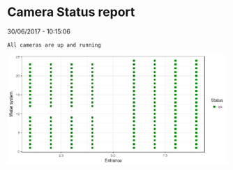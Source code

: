 Camera Status report
================
30/06/2017 - 10:15:06

    All cameras are up and running

![](camreport_files/figure-markdown_github/unnamed-chunk-2-1.png)

